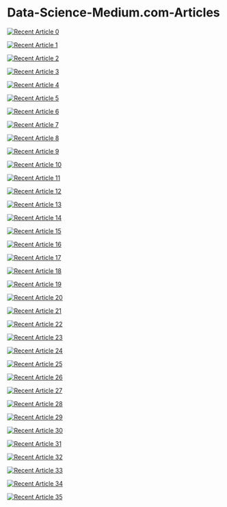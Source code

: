 # Data-Science-Medium.com-Articles
 <a target="_blank" href="https://github-readme-medium-recent-article.vercel.app/medium/@shubhingale/0"><img src="https://github-readme-medium-recent-article.vercel.app/medium/@shubhingale/0" alt="Recent Article 0"> 

 <a target="_blank" href="https://github-readme-medium-recent-article.vercel.app/medium/@shubhingale/2"><img src="https://github-readme-medium-recent-article.vercel.app/medium/@shubhingale/1" alt="Recent Article 1"> 

<a target="_blank" href="https://github-readme-medium-recent-article.vercel.app/medium/@shubhingale/2"><img src="https://github-readme-medium-recent-article.vercel.app/medium/@shubhingale/2" alt="Recent Article 2"> 

  <a target="_blank" href="https://github-readme-medium-recent-article.vercel.app/medium/@shubhingale/0"><img src="https://github-readme-medium-recent-article.vercel.app/medium/@shubhingale/3" alt="Recent Article 3"> 

 <a target="_blank" href="https://github-readme-medium-recent-article.vercel.app/medium/@shubhingale/2"><img src="https://github-readme-medium-recent-article.vercel.app/medium/@shubhingale/4" alt="Recent Article 4"> 

<a target="_blank" href="https://github-readme-medium-recent-article.vercel.app/medium/@shubhingale/2"><img src="https://github-readme-medium-recent-article.vercel.app/medium/@shubhingale/5" alt="Recent Article 5"> 

 <a target="_blank" href="https://github-readme-medium-recent-article.vercel.app/medium/@shubhingale/0"><img src="https://github-readme-medium-recent-article.vercel.app/medium/@shubhingale/6" alt="Recent Article 6"> 

 <a target="_blank" href="https://github-readme-medium-recent-article.vercel.app/medium/@shubhingale/2"><img src="https://github-readme-medium-recent-article.vercel.app/medium/@shubhingale/7" alt="Recent Article 7"> 

<a target="_blank" href="https://github-readme-medium-recent-article.vercel.app/medium/@shubhingale/2"><img src="https://github-readme-medium-recent-article.vercel.app/medium/@shubhingale/8" alt="Recent Article 8"> 

  <a target="_blank" href="https://github-readme-medium-recent-article.vercel.app/medium/@shubhingale/0"><img src="https://github-readme-medium-recent-article.vercel.app/medium/@shubhingale/9" alt="Recent Article 9"> 

 <a target="_blank" href="https://github-readme-medium-recent-article.vercel.app/medium/@shubhingale/2"><img src="https://github-readme-medium-recent-article.vercel.app/medium/@shubhingale/10" alt="Recent Article 10"> 
  
  <a target="_blank" href="https://github-readme-medium-recent-article.vercel.app/medium/@shubhingale/2"><img src="https://github-readme-medium-recent-article.vercel.app/medium/@shubhingale/11" alt="Recent Article 11"> 

<a target="_blank" href="https://github-readme-medium-recent-article.vercel.app/medium/@shubhingale/2"><img src="https://github-readme-medium-recent-article.vercel.app/medium/@shubhingale/12" alt="Recent Article 12"> 

  <a target="_blank" href="https://github-readme-medium-recent-article.vercel.app/medium/@shubhingale/0"><img src="https://github-readme-medium-recent-article.vercel.app/medium/@shubhingale/13" alt="Recent Article 13"> 

 <a target="_blank" href="https://github-readme-medium-recent-article.vercel.app/medium/@shubhingale/2"><img src="https://github-readme-medium-recent-article.vercel.app/medium/@shubhingale/14" alt="Recent Article 14"> 

<a target="_blank" href="https://github-readme-medium-recent-article.vercel.app/medium/@shubhingale/2"><img src="https://github-readme-medium-recent-article.vercel.app/medium/@shubhingale/15" alt="Recent Article 15"> 

 <a target="_blank" href="https://github-readme-medium-recent-article.vercel.app/medium/@shubhingale/0"><img src="https://github-readme-medium-recent-article.vercel.app/medium/@shubhingale/16" alt="Recent Article 16"> 

 <a target="_blank" href="https://github-readme-medium-recent-article.vercel.app/medium/@shubhingale/2"><img src="https://github-readme-medium-recent-article.vercel.app/medium/@shubhingale/17" alt="Recent Article 17"> 

<a target="_blank" href="https://github-readme-medium-recent-article.vercel.app/medium/@shubhingale/2"><img src="https://github-readme-medium-recent-article.vercel.app/medium/@shubhingale/18" alt="Recent Article 18"> 

  <a target="_blank" href="https://github-readme-medium-recent-article.vercel.app/medium/@shubhingale/0"><img src="https://github-readme-medium-recent-article.vercel.app/medium/@shubhingale/19" alt="Recent Article 19"> 

 <a target="_blank" href="https://github-readme-medium-recent-article.vercel.app/medium/@shubhingale/2"><img src="https://github-readme-medium-recent-article.vercel.app/medium/@shubhingale/20" alt="Recent Article 20"> 

<a target="_blank" href="https://github-readme-medium-recent-article.vercel.app/medium/@shubhingale/2"><img src="https://github-readme-medium-recent-article.vercel.app/medium/@shubhingale/21" alt="Recent Article 21"> 

<a target="_blank" href="https://github-readme-medium-recent-article.vercel.app/medium/@shubhingale/2"><img src="https://github-readme-medium-recent-article.vercel.app/medium/@shubhingale/22" alt="Recent Article 22"> 

  <a target="_blank" href="https://github-readme-medium-recent-article.vercel.app/medium/@shubhingale/0"><img src="https://github-readme-medium-recent-article.vercel.app/medium/@shubhingale/23" alt="Recent Article 23"> 

 <a target="_blank" href="https://github-readme-medium-recent-article.vercel.app/medium/@shubhingale/2"><img src="https://github-readme-medium-recent-article.vercel.app/medium/@shubhingale/24" alt="Recent Article 24"> 

<a target="_blank" href="https://github-readme-medium-recent-article.vercel.app/medium/@shubhingale/2"><img src="https://github-readme-medium-recent-article.vercel.app/medium/@shubhingale/25" alt="Recent Article 25"> 

 <a target="_blank" href="https://github-readme-medium-recent-article.vercel.app/medium/@shubhingale/0"><img src="https://github-readme-medium-recent-article.vercel.app/medium/@shubhingale/26" alt="Recent Article 26"> 

 <a target="_blank" href="https://github-readme-medium-recent-article.vercel.app/medium/@shubhingale/2"><img src="https://github-readme-medium-recent-article.vercel.app/medium/@shubhingale/27" alt="Recent Article 27"> 

<a target="_blank" href="https://github-readme-medium-recent-article.vercel.app/medium/@shubhingale/2"><img src="https://github-readme-medium-recent-article.vercel.app/medium/@shubhingale/28" alt="Recent Article 28"> 

  <a target="_blank" href="https://github-readme-medium-recent-article.vercel.app/medium/@shubhingale/0"><img src="https://github-readme-medium-recent-article.vercel.app/medium/@shubhingale/29" alt="Recent Article 29"> 

 <a target="_blank" href="https://github-readme-medium-recent-article.vercel.app/medium/@shubhingale/2"><img src="https://github-readme-medium-recent-article.vercel.app/medium/@shubhingale/30" alt="Recent Article 30"> 
  
  <a target="_blank" href="https://github-readme-medium-recent-article.vercel.app/medium/@shubhingale/2"><img src="https://github-readme-medium-recent-article.vercel.app/medium/@shubhingale/31" alt="Recent Article 31"> 

<a target="_blank" href="https://github-readme-medium-recent-article.vercel.app/medium/@shubhingale/2"><img src="https://github-readme-medium-recent-article.vercel.app/medium/@shubhingale/32" alt="Recent Article 32"> 

  <a target="_blank" href="https://github-readme-medium-recent-article.vercel.app/medium/@shubhingale/0"><img src="https://github-readme-medium-recent-article.vercel.app/medium/@shubhingale/33" alt="Recent Article 33"> 

 <a target="_blank" href="https://github-readme-medium-recent-article.vercel.app/medium/@shubhingale/2"><img src="https://github-readme-medium-recent-article.vercel.app/medium/@shubhingale/34" alt="Recent Article 34"> 

<a target="_blank" href="https://github-readme-medium-recent-article.vercel.app/medium/@shubhingale/2"><img src="https://github-readme-medium-recent-article.vercel.app/medium/@shubhingale/35" alt="Recent Article 35"> 
  
 

